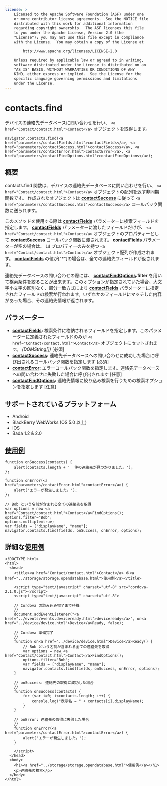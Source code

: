 ```yaml
---
license: >
    Licensed to the Apache Software Foundation (ASF) under one
    or more contributor license agreements.  See the NOTICE file
    distributed with this work for additional information
    regarding copyright ownership.  The ASF licenses this file
    to you under the Apache License, Version 2.0 (the
    "License"); you may not use this file except in compliance
    with the License.  You may obtain a copy of the License at

        http://www.apache.org/licenses/LICENSE-2.0

    Unless required by applicable law or agreed to in writing,
    software distributed under the License is distributed on an
    "AS IS" BASIS, WITHOUT WARRANTIES OR CONDITIONS OF ANY
    KIND, either express or implied.  See the License for the
    specific language governing permissions and limitations
    under the License.
---
```


contacts.find
=============

デバイスの連絡先データベースに問い合わせを行い、 `<a href="Contact/contact.html">Contact</a>` オブジェクトを取得します。

    navigator.contacts.find(<a href="parameters/contactFields.html">contactFields</a>, <a href="parameters/contactSuccess.html">contactSuccess</a>, <a href="parameters/contactError.html">contactError</a>, <a href="parameters/contactFindOptions.html">contactFindOptions</a>);

概要
-----------

contacts.find 関数は、デバイスの連絡先データベースに問い合わせを行い、 `<a href="Contact/contact.html">Contact</a>` オブジェクトの配列を返す非同期関数です。 作成されたオブジェクトは __<a href="parameters/contactSuccess.html">contactSuccess</a>__ に従って `<a href="parameters/contactSuccess.html">contactSuccess</a>` コールバック関数に送られます。

このメソッドを使用する際は __<a href="parameters/contactFields.html">contactFields</a>__ パラメーターに検索フィールドを指定します。 __<a href="parameters/contactFields.html">contactFields</a>__ パラメーターに渡したフィールドだけが、 `<a href="Contact/contact.html">Contact</a>` オブジェクトのプロパティーとして __<a href="parameters/contactSuccess.html">contactSuccess</a>__ コールバック関数に渡されます。 __<a href="parameters/contactFields.html">contactFields</a>__ パラメーターが空の場合は、 `id` プロパティーのみを持つ `<a href="Contact/contact.html">Contact</a>` オブジェクト配列が作成されます。 __<a href="parameters/contactFields.html">contactFields</a>__ の値が["*"]の場合は、全ての連絡先フィールドが返されます。

連絡先データベースの問い合わせの際には、 __<a href="parameters/contactFindOptions.html">contactFindOptions</a>.filter__ を用いて検索条件を絞ることが出来ます。このオプションが指定されていた場合、大文字小文字の区別なく、部分一致方式により __<a href="parameters/contactFields.html">contactFields</a>__ パラメーターに指定されたフィールドの検索が行われます。いずれかのフィールドにマッチした内容があった場合、その連絡先情報が返されます。

パラメーター
----------

- __<a href="parameters/contactFields.html">contactFields</a>:__ 検索条件に格納されるフィールドを指定します。このパラメーターに定義されたフィールドのみが `<a href="Contact/contact.html">Contact</a>` オブジェクトにセットされます。 _(DOMString[])_ [必須]
- __<a href="parameters/contactSuccess.html">contactSuccess</a>:__ 連絡先データベースへの問い合わせに成功した場合に呼び出されるコールバック関数を指定します [必須]
- __<a href="parameters/contactError.html">contactError</a>:__ エラーコールバック関数を指定します。連絡先データベースへの問い合わせに失敗した場合に呼び出されます [任意]
- __<a href="parameters/contactFindOptions.html">contactFindOptions</a>:__ 連絡先情報に絞り込み検索を行うための検索オプションを指定します [任意]

サポートされているプラットフォーム
-------------------

- Android
- BlackBerry WebWorks (OS 5.0 以上)
- iOS
- Bada 1.2 & 2.0

<a href="../storage/storage.opendatabase.html">使用例</a>
-------------

    function onSuccess(contacts) {
        alert(contacts.length + '  件の連絡先が見つかりました。');
    };

    function onError(<a href="parameters/contactError.html">contactError</a>) {
        alert('エラーが発生しました。');
    };

    // Bob という名前が含まれる全ての連絡先を取得
    var options = new <a href="Contact/contact.html">Contact</a>FindOptions();
    options.filter="Bob";
    options.multiple=true;
    var fields = ["displayName", "name"];
    navigator.contacts.find(fields, onSuccess, onError, options);

詳細な<a href="../storage/storage.opendatabase.html">使用例</a>
------------

    <!DOCTYPE html>
    <html>
      <head>
        <title><a href="Contact/contact.html">Contact</a> の<a href="../storage/storage.opendatabase.html">使用例</a></title>

        <script type="text/javascript" charset="utf-8" src="cordova-2.1.0.js"></script>
        <script type="text/javascript" charset="utf-8">

        // Cordova の読み込み完了まで待機
        //
        document.addEventListener("<a href="../events/events.deviceready.html">deviceready</a>", on<a href="../device/device.html">Device</a>Ready, false);

        // Cordova 準備完了
        //
        function on<a href="../device/device.html">Device</a>Ready() {
            // Bob という名前が含まれる全ての連絡先を取得
            var options = new <a href="Contact/contact.html">Contact</a>FindOptions();
            options.filter="Bob";
            var fields = ["displayName", "name"];
            navigator.contacts.find(fields, onSuccess, onError, options);
        }

        // onSuccess: 連絡先の取得に成功した場合
        //
        function onSuccess(contacts) {
            for (var i=0; i<contacts.length; i++) {
                console.log("表示名 = " + contacts[i].displayName);
            }
        }

        // onError: 連絡先の取得に失敗した場合
        //
        function onError(<a href="parameters/contactError.html">contactError</a>) {
            alert('エラーが発生しました。');
        }

        </script>
      </head>
      <body>
        <h1><a href="../storage/storage.opendatabase.html">使用例</a></h1>
        <p>連絡先の検索</p>
      </body>
    </html>



